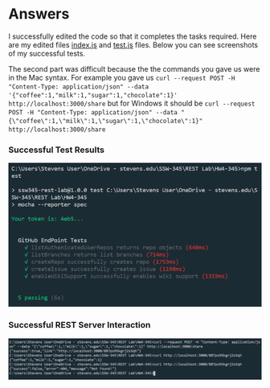 # Answers
I successfully edited the code so that it completes the tasks required. Here are my edited files [index.js](index.js) and [test.js](test/test.js) files. Below you can see screenshots of my successful tests.

The second part was difficult because the the commands you gave us were in the Mac syntax. For example you gave us `curl --request POST -H "Content-Type: application/json" --data '{"coffee":1,"milk":1,"sugar":1,"chocolate":1}' http://localhost:3000/share`
but for Windows it should be `curl --request POST -H "Content-Type: application/json" --data "{\"coffee\":1,\"milk\":1,\"sugar\":1,\"chocolate\":1}" http://localhost:3000/share`
### Successful Test Results
![Test](SuccessfulTest.PNG)

### Successful REST Server Interaction
![REST](RESTServer.PNG)
